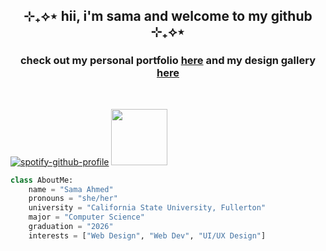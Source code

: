 <h2 align=center>⊹₊⟡⋆ hii, i'm sama and welcome to my github ⊹₊⟡⋆ </h2>
<h3 align=center>check out my personal portfolio <a href="https://www.samahmed.info/" target="_blank">here</a> and my design gallery <a href="https://design-record.vercel.app/" target="_blank">here</a></h3> <br>

[![spotify-github-profile](https://spotify-github-profile.kittinanx.com/api/view?uid=31ctofzgoost2ub5nsufbyuprlwu&cover_image=true&theme=novatorem&show_offline=false&background_color=121212&interchange=true&bar_color=53b14f&bar_color_cover=false)](https://github.com/kittinan/spotify-github-profile)
<img src="https://gifdb.com/images/high/happy-cat-peach-cute-head-bobbing-ez8elbaenirl2hqc.gif" width="90" height="90">

```py
class AboutMe:
    name = "Sama Ahmed"
    pronouns = "she/her"
    university = "California State University, Fullerton"
    major = "Computer Science"
    graduation = "2026"
    interests = ["Web Design", "Web Dev", "UI/UX Design"]
```
